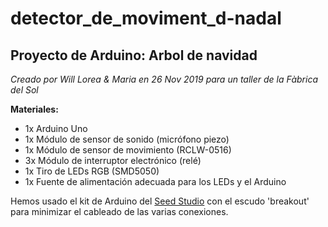 # detector_de_moviment_d-nadal

Proyecto de Arduino: Arbol de navidad 
-----------------------------------------------------------------------
*Creado por Will Lorea & Maria en 26 Nov 2019 para un taller de la Fàbrica del Sol*

**Materiales:**
- 1x Arduino Uno 
- 1x Módulo de sensor de sonido (micrófono piezo) 
- 1x Módulo de sensor de movimiento (RCLW-0516)
- 3x Módulo de interruptor electrónico (relé)
- 1x Tiro de LEDs RGB (SMD5050)
- 1x Fuente de alimentación adecuada para los LEDs y el Arduino

Hemos usado el kit de Arduino del [Seed Studio](https://www.seeedstudio.com/Grove-Starter-Kit-for-Arduino-p-1855.html) con el escudo 'breakout' para minimizar el cableado de las varias conexiones. 




